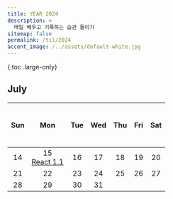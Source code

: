 ```yaml
---
title: YEAR 2024
description: >
  매일 배우고 기록하는 습관 들이기
sitemap: false
permalink: /til/2024
accent_image: /../assets/default-white.jpg
---
```


{:toc .large-only}

## July

| $$~~$$ Sun $$~~$$ | $$~~$$ Mon $$~~$$ | $$~~$$ Tue $$~~$$ | $$~~$$ Wed $$~~$$ | $$~~$$ Thu $$~~$$ | $$~~$$ Fri $$~~$$ | $$~~$$ Sat $$~~$$ |
| :---------------: | :---------------: | :---------------: | :---------------: | :---------------: | :---------------: | :---------------: |
|        14         |        15<br/>[React 1.1]        |        16         |        17         |        18         |        19         |        20         |
|        21         |        22         |        23         |        24         |        25         |        26         |        27         |
|        28         |        29         |        30         |        31         |                   |                   |                   |

[React 1.1]: ../../../react/_posts/2024-07-15-JS.md#11-자바스크립트의-동등비교
